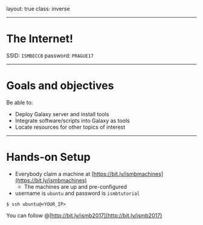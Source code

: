 layout: true
class: inverse

---

# The Internet!


SSID:   `ISMBECCB`
password:  `PRAGUE17`

---

# Goals and objectives

Be able to:

* Deploy Galaxy server and install tools
* Integrate software/scripts into Galaxy as tools
* Locate resources for other topics of interest

---

# Hands-on Setup

* Everybody claim a machine at [https://bit.ly/ismbmachines](https://bit.ly/ismbmachines)
    * The machines are up and pre-configured
* username is `ubuntu` and password is `ismbtutorial`

```console
$ ssh ubuntu@<YOUR_IP>
```

You can follow @[http://bit.ly/ismb2017](http://bit.ly/ismb2017)

